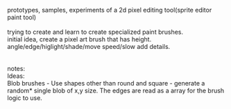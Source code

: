 prototypes, samples, experiments of a 2d pixel editing tool(sprite editor paint tool)
<br><br>
trying to create and learn to create specialized paint brushes.<br>
initial idea, create a pixel art brush that has height. angle/edge/higlight/shade/move speed/slow add details.<br>
<br><br>
notes:<br>Ideas:<br>
Blob brushes - Use shapes other than round and square - generate a random* single blob of x,y size. The edges are read as a array for the brush logic to use.<br>
